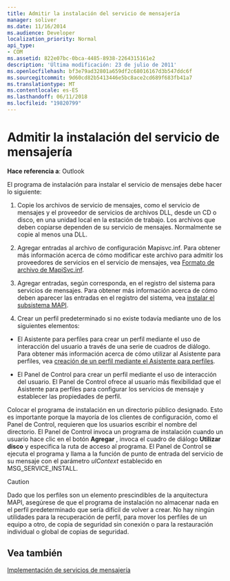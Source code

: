 ```yaml
---
title: Admitir la instalación del servicio de mensajería
manager: soliver
ms.date: 11/16/2014
ms.audience: Developer
localization_priority: Normal
api_type:
- COM
ms.assetid: 822e07bc-0bca-4485-8938-2264315161e2
description: 'Última modificación: 23 de julio de 2011'
ms.openlocfilehash: bf3e79ad32801a659df2c68016167d3b547ddc6f
ms.sourcegitcommit: 9d60cd82b5413446e5bc8ace2cd689f683fb41a7
ms.translationtype: MT
ms.contentlocale: es-ES
ms.lasthandoff: 06/11/2018
ms.locfileid: "19820799"
---
```

# <a name="supporting-message-service-installation"></a>Admitir la instalación del servicio de mensajería

  
  
**Hace referencia a**: Outlook 
  
El programa de instalación para instalar el servicio de mensajes debe hacer lo siguiente:
  
1. Copie los archivos de servicio de mensajes, como el servicio de mensajes y el proveedor de servicios de archivos DLL, desde un CD o disco, en una unidad local en la estación de trabajo. Los archivos que deben copiarse dependen de su servicio de mensajes. Normalmente se copie al menos una DLL.
    
2. Agregar entradas al archivo de configuración Mapisvc.inf. Para obtener más información acerca de cómo modificar este archivo para admitir los proveedores de servicios en el servicio de mensajes, vea [Formato de archivo de MapiSvc.inf](file-format-of-mapisvc-inf.md).
    
3. Agregar entradas, según corresponda, en el registro del sistema para servicios de mensajes. Para obtener más información acerca de cómo deben aparecer las entradas en el registro del sistema, vea [instalar el subsistema MAPI](installing-the-mapi-subsystem.md).
    
4. Crear un perfil predeterminado si no existe todavía mediante uno de los siguientes elementos:
    
  - El Asistente para perfiles para crear un perfil mediante el uso de interacción del usuario a través de una serie de cuadros de diálogo. Para obtener más información acerca de cómo utilizar al Asistente para perfiles, vea [creación de un perfil mediante el Asistente para perfiles](creating-a-profile-by-using-the-profile-wizard.md).
    
  - El Panel de Control para crear un perfil mediante el uso de interacción del usuario. El Panel de Control ofrece al usuario más flexibilidad que el Asistente para perfiles para configurar los servicios de mensaje y establecer las propiedades de perfil. 
    
Colocar el programa de instalación en un directorio público designado. Esto es importante porque la mayoría de los clientes de configuración, como el Panel de Control, requieren que los usuarios escribir el nombre del directorio. El Panel de Control invoca un programa de instalación cuando un usuario hace clic en el botón **Agregar** , invoca el cuadro de diálogo **Utilizar disco** y especifica la ruta de acceso al programa. El Panel de Control se ejecuta el programa y llama a la función de punto de entrada del servicio de su mensaje con el parámetro _ulContext_ establecido en MSG_SERVICE_INSTALL. 
  
> [!CAUTION]
> Dado que los perfiles son un elemento prescindibles de la arquitectura MAPI, asegúrese de que el programa de instalación no almacenar nada en el perfil predeterminado que sería difícil de volver a crear. No hay ningún utilidades para la recuperación de perfil, para mover los perfiles de un equipo a otro, de copia de seguridad sin conexión o para la restauración individual o global de copias de seguridad. 
  
## <a name="see-also"></a>Vea también



[Implementación de servicios de mensajería](message-service-implementation.md)

